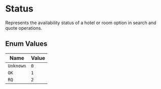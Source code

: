 # Status

Represents the availability status of a hotel or room option in search and quote operations.

## Enum Values

| Name | Value |
|------|-------|
| `Unknown` | `0` |
| `OK` | `1` |
| `RQ` | `2` |
